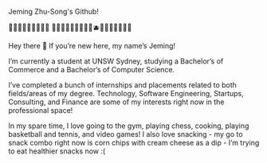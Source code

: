 Jeming Zhu-Song's Github!

🍎🍓🍉🍑🍊🍯🧀🍌🍋 🥑🍈🍐🥝🍏🥦🥒🧊💧🫐🍇🍠🍣🥨🍪🍩🧋

Hey there 👋 If you’re new here, my name’s Jeming!

I’m currently a student at UNSW Sydney, studying a Bachelor’s of Commerce and a 
Bachelor’s of Computer Science.

I’ve completed a bunch of internships and placements related to both fields/areas of my degree.
Technology, Software Engineering, Startups, Consulting, and Finance are some of my interests
right now in the professional space!

In my spare time, I love going to the gym, playing chess, cooking, playing basketball and 
tennis, and video games! I also love snacking - my go to snack combo right now is corn chips 
with cream cheese as a dip - I’m trying to eat healthier snacks now :(
